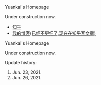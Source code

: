 <p>Yuankai's Homepage</p>
<p>Under construction now.</p>

<ul>
  <li> <a href="https://www.zhihu.com/people/AJLoveChina">知乎</a> </li>
  <li> <a href="http://hejie.nigeerhuo.com">我的博客(已经不更细了,现在在知乎写文章)</a> </li>
</ul>


<p>Yuankai's Homepage</p>
<p>Under construction now.</p>


Update history:

1. Jun. 23, 2021.
2. Jun. 26, 2021.

